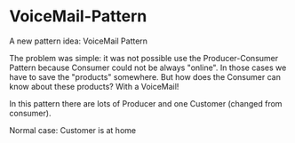 # VoiceMail-Pattern
A new pattern idea: VoiceMail Pattern

The problem was simple:
it was not possible use the Producer-Consumer Pattern because Consumer could not be always "online".
In those cases we have to save the "products" somewhere.
But how does the Consumer can know about these products? 
With a VoiceMail!

In this pattern there are lots of Producer and one Customer (changed from consumer).


Normal case: Customer is at home

